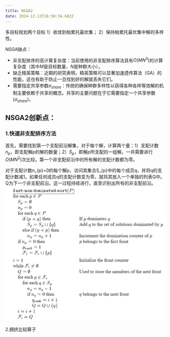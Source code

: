 ```yaml
---
title: NSGA2
date: 2024-12-13T16:50:34.682Z
---
```


多目标规划两个目标
1）收敛到帕累托最优集；
2）保持帕累托最优集中解的多样性。

NSGA缺点：
- 非支配排序的高计算复杂度：当前使用的非支配排序算法具有$O(MN^{3})$的计算复杂度（其中$M$是目标数量，$N$是种群大小）。
- 缺乏精英策略：近期的研究表明，精英策略可以显著加速遗传算法（GA）的性能，这也有助于防止一旦找到好的解就丢失它们。
- 需要指定共享参数$\sigma_{share}$：传统的确保种群多样性以获得各种各样等效解的机制主要依赖于共享的概念。共享的主要问题在于它需要指定一个共享参数$(\sigma_{share})$。

## NSGA2创新点：

### 1.快速非支配排序方法
首先，需要找到第一个支配前沿解集，对于每个解，计算两个量：1）支配计数$n_{p}$，即支配解$p$的解的数量；2）$S_{p}$，即解$p$所支配的一组解。一共需要进行$O(MN^{2})$次比较。第一个非支配前沿中的所有解的支配计数都为零。

对于支配计数n_{p}=0的每个解p，访问其集合S_{p}中的每个成员q，并将q的支配计数减1。如果任何成员q的支配计数变为零，就将其放入一个单独的列表Q中。Q为下一个非支配前沿。这一过程持续进行，直至识别出所有的非支配前沿。 
![image.png](https://github.com/mhynbnb/tinymind-blog/blob/main/assets/images/2024-12-13/1734107811927.png?raw=true)

2.拥挤比较算子



